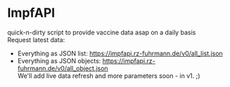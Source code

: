 # ImpfAPI

quick-n-dirty script to provide vaccine data asap on a daily basis \
Request latest data:
* Everything as JSON list: https://impfapi.rz-fuhrmann.de/v0/all_list.json 
* Everything as JSON objects: https://impfapi.rz-fuhrmann.de/v0/all_object.json
\
We'll add live data refresh and more parameters soon - in v1. ;) 